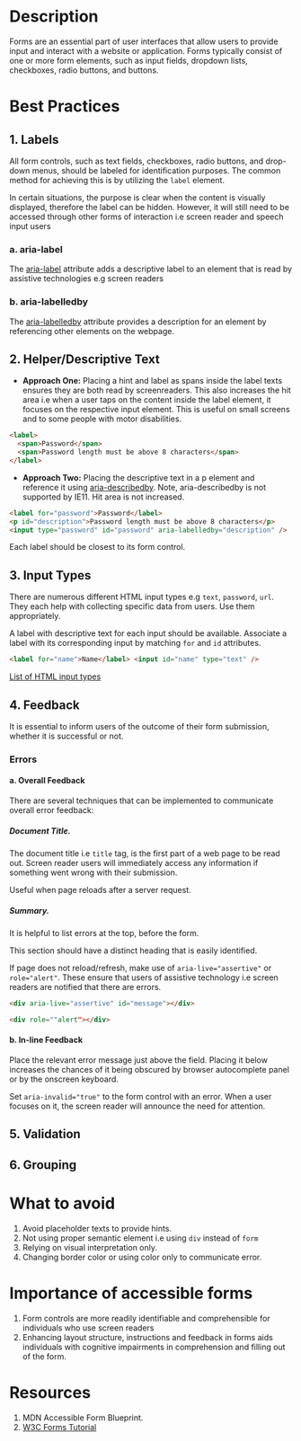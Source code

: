 # Description

Forms are an essential part of user interfaces that allow users to provide input and interact with a website or application. Forms typically consist of one or more form elements, such as input fields, dropdown lists, checkboxes, radio buttons, and buttons.

# Best Practices

## 1. Labels

All form controls, such as text fields, checkboxes, radio buttons, and drop-down menus, should be labeled for identification purposes. The common method for achieving this is by utilizing the `label` element.

In certain situations, the purpose is clear when the content is visually displayed, therefore the label can be hidden. However, it will still need to be accessed through other forms of interaction i.e screen reader and speech input users

### a. aria-label

The [aria-label](https://developer.mozilla.org/en-US/docs/Web/Accessibility/ARIA/Attributes/aria-label) attribute adds a descriptive label to an element that is read by assistive technologies e.g screen readers

### b. aria-labelledby

The [aria-labelledby](https://developer.mozilla.org/en-US/docs/Web/Accessibility/ARIA/Attributes/aria-labelledby) attribute provides a description for an element by referencing other elements on the webpage.

## 2. Helper/Descriptive Text

- **Approach One:** Placing a hint and label as spans inside the label texts ensures they are both read by screenreaders. This also increases the hit area i.e when a user taps on the content inside the label element, it focuses on the respective input element. This is useful on small screens and to some people with motor disabilities.

```html
<label>
  <span>Password</span>
  <span>Password length must be above 8 characters</span>
</label>
```

- **Approach Two:** Placing the descriptive text in a p element and reference it using [aria-describedby](https://developer.mozilla.org/en-US/docs/Web/Accessibility/ARIA/Attributes/aria-describedby). Note, aria-describedby is not supported by IE11. Hit area is not increased.

```html
<label for="password">Password</label>
<p id="description">Password length must be above 8 characters</p>
<input type="password" id="password" aria-labelledby="description" />
```

Each label should be closest to its form control.

## 3. Input Types

There are numerous different HTML input types e.g `text`, `password`, `url`. They each help with collecting specific data from users. Use them appropriately.

A label with descriptive text for each input should be available. Associate a label with its corresponding input by matching `for` and `id` attributes.

```html
<label for="name">Name</label> <input id="name" type="text" />
```

[List of HTML input types](https://developer.mozilla.org/en-US/docs/Web/HTML/Element/input#input_types)

## 4. Feedback

It is essential to inform users of the outcome of their form submission, whether it is successful or not.

### Errors

#### a. Overall Feedback

There are several techniques that can be implemented to communicate overall error feedback:

##### Document Title.
   The document title i.e `title` tag, is the first part of a web page to be read out. Screen reader users will immediately access any information if something went wrong with their submission.

Useful when page reloads after a server request.

##### Summary.
   It is helpful to list errors at the top, before the form.
   
   This section should have a distinct heading that is easily identified.
   
   If page does not reload/refresh, make use of `aria-live="assertive"` or `role="alert"`. These ensure that users of assistive technology i.e screen readers are notified that there are errors.

```html
<div aria-live="assertive" id="message"></div>
```

```html
<div role=""alert"></div>
```

#### b. In-line Feedback
  Place the relevant error message just above the field. Placing it below increases the chances of it being obscured by browser autocomplete panel or by the onscreen keyboard.
  
  Set `aria-invalid="true"` to the form control with an error. When a user focuses on it, the screen reader will announce the need for attention.

## 5. Validation

## 6. Grouping

# What to avoid

1. Avoid placeholder texts to provide hints.
2. Not using proper semantic element i.e using `div` instead of `form`
3. Relying on visual interpretation only.
4. Changing border color or using color only to communicate error.

# Importance of accessible forms

1. Form controls are more readily identifiable and comprehensible for individuals who use screen readers
2. Enhancing layout structure, instructions and feedback in forms aids individuals with cognitive impairments in comprehension and filling out of the form.

# Resources

1. MDN Accessible Form Blueprint.
2. [W3C Forms Tutorial](https://www.w3.org/WAI/tutorials/forms/)
